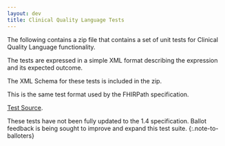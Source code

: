 ```yaml
---
layout: dev
title: Clinical Quality Language Tests
---
```


The following contains a zip file that contains a set of unit tests for Clinical Quality Language functionality.

The tests are expressed in a simple XML format describing the expression and its expected outcome.

The XML Schema for these tests is included in the zip.

This is the same test format used by the FHIRPath specification.

<a href="tests.zip">Test Source</a>.

These tests have not been fully updated to the 1.4 specification. Ballot feedback is being sought to improve and expand this test suite.
{:.note-to-balloters}
